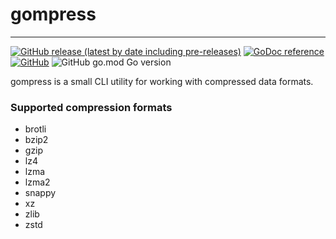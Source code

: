 # gompress
---
[![GitHub release (latest by date including pre-releases)](https://img.shields.io/github/v/release/thelolagemann/gompress?include_prereleases&style=flat-square)](https://github.com/thelolagemann/gompress/releases/latest)  [![GoDoc reference](https://img.shields.io/badge/docs-reference-blue?style=flat-square&logo=go)](https://pkg.go.dev/github.com/thelolagemann/gompress)  [![GitHub](https://img.shields.io/github/license/thelolagemann/gompress?style=flat-square)](https://github.com/thelolagemann/gompress/blob/main/LICENSE) ![GitHub go.mod Go version](https://img.shields.io/github/go-mod/go-version/thelolagemann/gompress?style=flat-square)

gompress is a small CLI utility for working with compressed data formats. 

### Supported compression formats

- brotli
- bzip2
- gzip
- lz4
- lzma
- lzma2
- snappy
- xz
- zlib
- zstd
